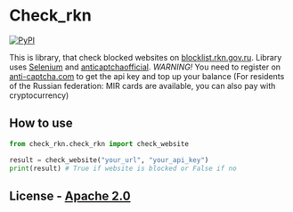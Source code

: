 # Check_rkn

[![PyPI](https://img.shields.io/pypi/v/check-rkn)](https://pypi.org/project/check-rkn/)

This is library, that check blocked websites on [blocklist.rkn.gov.ru](https://blocklist.rkn.gov.ru/). Library uses [Selenium](https://pypi.org/project/selenium/) and [anticaptchaofficial](https://pypi.org/project/anticaptchaofficial/). *WARNING!*  You need to register on [anti-captcha.com](https://anti-captcha.com/) to get the api key and top up your balance (For residents of the Russian federation: MIR cards are available, you can also pay with cryptocurrency)

## How to use

```python 
from check_rkn.check_rkn import check_website

result = check_website("your_url", "your_api_key")
print(result) # True if website is blocked or False if no

```

## License - [Apache 2.0](NOTICE)
